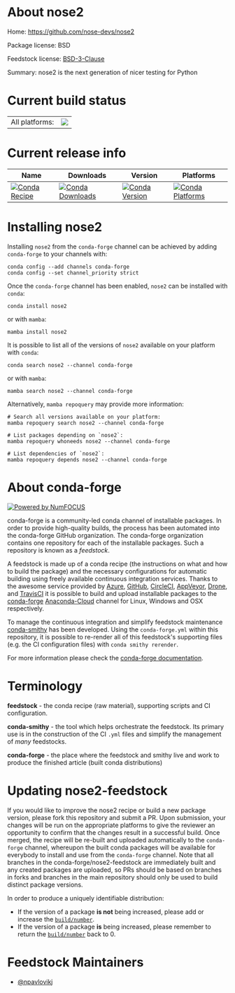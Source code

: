 About nose2
===========

Home: https://github.com/nose-devs/nose2

Package license: BSD

Feedstock license: [BSD-3-Clause](https://github.com/conda-forge/nose2-feedstock/blob/main/LICENSE.txt)

Summary: nose2 is the next generation of nicer testing for Python

Current build status
====================


<table><tr><td>All platforms:</td>
    <td>
      <a href="https://dev.azure.com/conda-forge/feedstock-builds/_build/latest?definitionId=4537&branchName=main">
        <img src="https://dev.azure.com/conda-forge/feedstock-builds/_apis/build/status/nose2-feedstock?branchName=main">
      </a>
    </td>
  </tr>
</table>

Current release info
====================

| Name | Downloads | Version | Platforms |
| --- | --- | --- | --- |
| [![Conda Recipe](https://img.shields.io/badge/recipe-nose2-green.svg)](https://anaconda.org/conda-forge/nose2) | [![Conda Downloads](https://img.shields.io/conda/dn/conda-forge/nose2.svg)](https://anaconda.org/conda-forge/nose2) | [![Conda Version](https://img.shields.io/conda/vn/conda-forge/nose2.svg)](https://anaconda.org/conda-forge/nose2) | [![Conda Platforms](https://img.shields.io/conda/pn/conda-forge/nose2.svg)](https://anaconda.org/conda-forge/nose2) |

Installing nose2
================

Installing `nose2` from the `conda-forge` channel can be achieved by adding `conda-forge` to your channels with:

```
conda config --add channels conda-forge
conda config --set channel_priority strict
```

Once the `conda-forge` channel has been enabled, `nose2` can be installed with `conda`:

```
conda install nose2
```

or with `mamba`:

```
mamba install nose2
```

It is possible to list all of the versions of `nose2` available on your platform with `conda`:

```
conda search nose2 --channel conda-forge
```

or with `mamba`:

```
mamba search nose2 --channel conda-forge
```

Alternatively, `mamba repoquery` may provide more information:

```
# Search all versions available on your platform:
mamba repoquery search nose2 --channel conda-forge

# List packages depending on `nose2`:
mamba repoquery whoneeds nose2 --channel conda-forge

# List dependencies of `nose2`:
mamba repoquery depends nose2 --channel conda-forge
```


About conda-forge
=================

[![Powered by
NumFOCUS](https://img.shields.io/badge/powered%20by-NumFOCUS-orange.svg?style=flat&colorA=E1523D&colorB=007D8A)](https://numfocus.org)

conda-forge is a community-led conda channel of installable packages.
In order to provide high-quality builds, the process has been automated into the
conda-forge GitHub organization. The conda-forge organization contains one repository
for each of the installable packages. Such a repository is known as a *feedstock*.

A feedstock is made up of a conda recipe (the instructions on what and how to build
the package) and the necessary configurations for automatic building using freely
available continuous integration services. Thanks to the awesome service provided by
[Azure](https://azure.microsoft.com/en-us/services/devops/), [GitHub](https://github.com/),
[CircleCI](https://circleci.com/), [AppVeyor](https://www.appveyor.com/),
[Drone](https://cloud.drone.io/welcome), and [TravisCI](https://travis-ci.com/)
it is possible to build and upload installable packages to the
[conda-forge](https://anaconda.org/conda-forge) [Anaconda-Cloud](https://anaconda.org/)
channel for Linux, Windows and OSX respectively.

To manage the continuous integration and simplify feedstock maintenance
[conda-smithy](https://github.com/conda-forge/conda-smithy) has been developed.
Using the ``conda-forge.yml`` within this repository, it is possible to re-render all of
this feedstock's supporting files (e.g. the CI configuration files) with ``conda smithy rerender``.

For more information please check the [conda-forge documentation](https://conda-forge.org/docs/).

Terminology
===========

**feedstock** - the conda recipe (raw material), supporting scripts and CI configuration.

**conda-smithy** - the tool which helps orchestrate the feedstock.
                   Its primary use is in the construction of the CI ``.yml`` files
                   and simplify the management of *many* feedstocks.

**conda-forge** - the place where the feedstock and smithy live and work to
                  produce the finished article (built conda distributions)


Updating nose2-feedstock
========================

If you would like to improve the nose2 recipe or build a new
package version, please fork this repository and submit a PR. Upon submission,
your changes will be run on the appropriate platforms to give the reviewer an
opportunity to confirm that the changes result in a successful build. Once
merged, the recipe will be re-built and uploaded automatically to the
`conda-forge` channel, whereupon the built conda packages will be available for
everybody to install and use from the `conda-forge` channel.
Note that all branches in the conda-forge/nose2-feedstock are
immediately built and any created packages are uploaded, so PRs should be based
on branches in forks and branches in the main repository should only be used to
build distinct package versions.

In order to produce a uniquely identifiable distribution:
 * If the version of a package **is not** being increased, please add or increase
   the [``build/number``](https://docs.conda.io/projects/conda-build/en/latest/resources/define-metadata.html#build-number-and-string).
 * If the version of a package **is** being increased, please remember to return
   the [``build/number``](https://docs.conda.io/projects/conda-build/en/latest/resources/define-metadata.html#build-number-and-string)
   back to 0.

Feedstock Maintainers
=====================

* [@npavlovikj](https://github.com/npavlovikj/)

